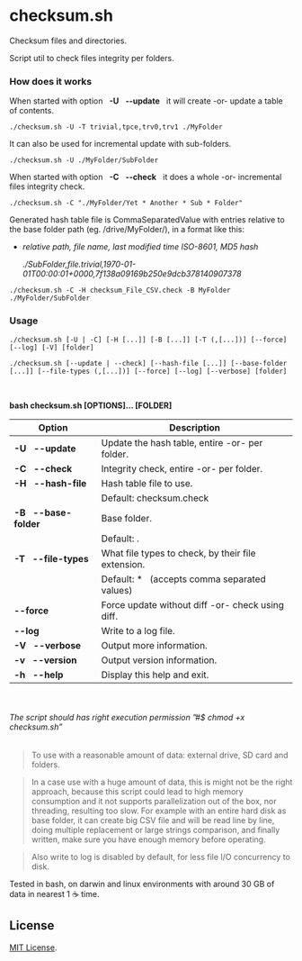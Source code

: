 # checksum.sh

Checksum files and directories.

Script util to check files integrity per folders.


### How does it works

When started with option   **-U**   **--update**   
it will create -or- update a table of contents.
```
./checksum.sh -U -T trivial,tpce,trv0,trv1 ./MyFolder
```

It can also be used for incremental update with sub-folders.
```
./checksum.sh -U ./MyFolder/SubFolder
```

When started with option   **-C**   **--check**   
it does a whole -or- incremental files integrity check.
```
./checksum.sh -C "./MyFolder/Yet * Another * Sub * Folder"
```

Generated hash table file is CommaSeparatedValue
with entries relative to the base folder path (eg. /drive/MyFolder/), in a format like this:

* _relative path, file name, last modified time ISO-8601, MD5 hash_

  _./SubFolder,file.trivial,1970-01-01T00:00:01+0000,7f138a09169b250e9dcb378140907378_


```
./checksum.sh -C -H checksum_File_CSV.check -B MyFolder ./MyFolder/SubFolder
```

### Usage
```
./checksum.sh [-U | -C] [-H [...]] [-B [...]] [-T (,[...])] [--force] [--log] [-V] [folder]

./checksum.sh [--update | --check] [--hash-file [...]] [--base-folder [...]] [--file-types (,[...])] [--force] [--log] [--verbose] [folder]

```
 

**bash checksum.sh [OPTIONS]... [FOLDER]**

| Option                      | Description                                         |
| --------------------------- | --------------------------------------------------- |
| **-U**   **--update**       | Update the hash table, entire -or- per folder.      |
| **-C**   **--check**        | Integrity check, entire -or- per folder.            |
| **-H**   **--hash-file**    | Hash table file to use.                             |
|                             | Default: checksum.check                             |
| **-B**   **--base-folder**  | Base folder.                                        |
|                             | Default: .                                          |
| **-T**   **--file-types**   | What file types to check, by their file extension.  |
|                             | Default: *   (accepts comma separated values)       |
| **--force**                 | Force update without diff -or- check using diff.    |
| **--log**                   | Write to a log file.                                |
| **-V**   **--verbose**      | Output more information.                            |
| **-v**   **--version**      | Output version information.                         |
| **-h**   **--help**         | Display this help and exit.                         |

 

###### The script should has right execution permission ”#$ chmod +x checksum.sh”

> To use with a reasonable amount of data: external drive, SD card and folders.

> In a case use with a huge amount of data, this is might not be the right approach, 
> because this script could lead to high memory consumption and it not supports 
> parallelization out of the box, nor threading, resulting too slow.
> For example with an entire hard disk as base folder, it can create big CSV file 
> and will be read line by line, doing multiple replacement or large strings comparison, 
> and finally written, make sure you have enough memory before operating.

> Also write to log is disabled by default, for less file I/O concurrency to disk.

Tested in bash, on darwin and linux environments with around 30 GB of data in nearest 1 ☕️ time.


## License

[MIT License](LICENSE).

